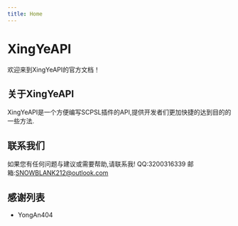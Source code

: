 ```yaml
---
title: Home
---
```


# XingYeAPI

欢迎来到XingYeAPI的官方文档！

## 关于XingYeAPI
XingYeAPI是一个方便编写SCPSL插件的API,提供开发者们更加快捷的达到目的的一些方法.

## 联系我们
如果您有任何问题与建议或需要帮助,请联系我!
QQ:3200316339 邮箱:SNOWBLANK212@outlook.com

## 感谢列表
* YongAn404
